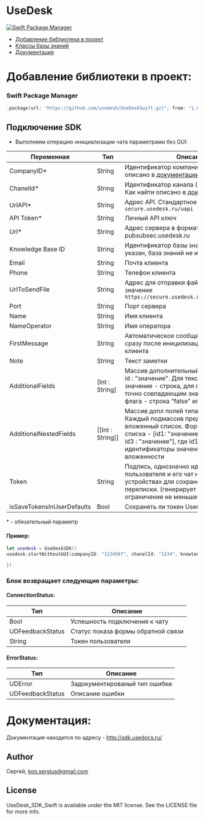 # UseDesk
[![Swift Package Manager](https://img.shields.io/badge/Swift_Package_Manager-compatible-orange?style=flat-square)](https://img.shields.io/badge/Swift_Package_Manager-compatible-orange?style=flat-square)


- [Добавление библиотеки в проект](#добавление-библиотеки-в-проект)
- [Классы базы знаний](#классы-базы-знаний)
- [Документация](#Документация)


# Добавление библиотеки в проект:

### Swift Package Manager

```swift
.package(url: "https://github.com/usedesk/UseDeskSwift.git", from: "1.0.0")
```

## Подключение SDK 

- Выполняем операцию инициализации чата параметрами без GUI:

| Переменная  | Тип | Описание |
| -------------| ------------- | ------------- |
| CompanyID\* | String | Идентификатор компании. Как найти описано в [документации](https://docs.usedesk.ru/article/61) |
| ChanelId\* | String | Идентификатор канала (добавлен  в v1.1.5). Как найти описано в [документации](https://docs.usedesk.ru/article/10167) |
| UrlAPI\* | String | Адрес API. Стандартное значение `secure.usedesk.ru/uapi` |
| API Token\* | String | Личный API ключ |
| Url\* | String | Адрес сервера в формате - pubsubsec.usedesk.ru |
| Knowledge Base ID | String | Идентификатор базы знаний. Если не указан, база знаний не используется |
| Email | String | Почта клиента |
| Phone | String | Телефон клиента |
| UrlToSendFile | String | Адрес для отправки файлов. Стандартное значение `https://secure.usedesk.ru/uapi/v1/send_file`  |
| Port | String | Порт сервера  |
| Name | String | Имя клиента |
| NameOperator | String | Имя оператора |
| FirstMessage | String | Автоматическое сообщение. Отправиться сразу после иницилизации от имени клиента |
| Note | String | Текст заметки |
| AdditionalFields | [Int : String] | Массив дополнительный полей в формате - id : "значение". Для текстовых полей значение - строка, для списка - строка с точно совпадающим значением списка, для флага - строка "false" или "true" |
| AdditionalNestedFields | [[Int : String]] | Массив допл полей типа вложенный список. Каждый подмассив представляет один вложенный список. Формат фложенного списка - [id1: "значение", id2 : "значение", id3 : "значение"], где id1, id2, id3 идентификаторы значений по уровням вложенности |
| Token | String | Подпись, однозначно идентифицирующая пользователя и его чат на любых устройствах для сохранения истории переписки. (генерирует наша система,  ограничение не меньше 64 символа) |
| isSaveTokensInUserDefaults | Bool | Сохранять ли токен UserDefaults |

\* - обязательный параметр

#### Пример:
```swift
let usedesk = UseDeskSDK()
usedesk.startWithoutGUI(companyID: "1234567", chanelId: "1234", knowledgeBaseID: "1", api_token: "143ed59g90ef093s", email: "lolo@yandex.ru", phone: "89000000000", url: "pubsubsec.usedesk.ru", urlToSendFile: "https://secure.usedesk.ru/uapi/v1/send_file", port: "213", name: "Name", operatorName: "NameOperator", firstMessage: "message", note: "Note text", additionalFields: [1 : "value"], additionalNestedFields: [[1 : "value1", 2 : "value2", 3 : "value3"]], token: "Token", connectionStatus: { (success, error) in

})
```

### Блок возвращает следующие параметры:

#### СonnectionStatus:

| Тип | Описание |
| ------------- | ------------- |
| Bool | Успешность подключения к чату |
| UDFeedbackStatus | Статус показа формы обратной связи |
| String | Токен пользователя |

#### ErrorStatus:

| Тип | Описание |
| ------------- | ------------- |
| UDError | Задокументированый тип ошибки |
| UDFeedbackStatus | Описание ошибки |


# Документация:

Документация находится по адресу - http://sdk.usedocs.ru/

## Author

Сергей, kon.sergius@gmail.com

## License

UseDesk_SDK_Swift is available under the MIT license. See the LICENSE file for more info.

